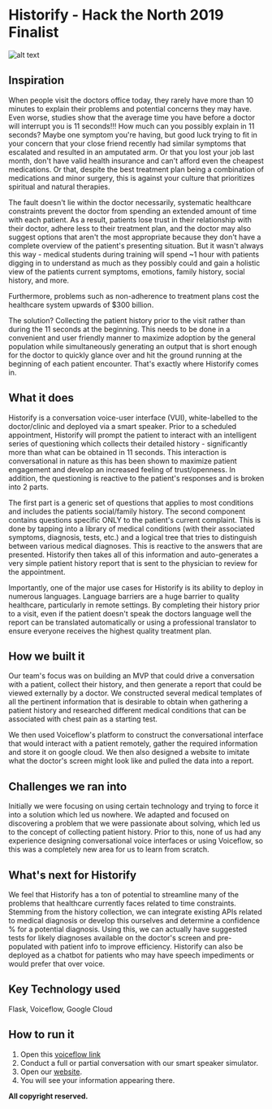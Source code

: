 # Historify - Hack the North 2019 Finalist 
![alt text](https://raw.githubusercontent.com/julyzhuo78/HTN2019/july2/static/Logo.png)

## Inspiration
When people visit the doctors office today, they rarely have more than 10 minutes to explain their problems and potential concerns they may have. Even worse, studies show that the average time you have before a doctor will interrupt you is 11 seconds!!! How much can you possibly explain in 11 seconds? Maybe one symptom you're having, but good luck trying to fit in your concern that your close friend recently had similar symptoms that escalated and resulted in an amputated arm. Or that you lost your job last month, don't have valid health insurance and can't afford even the cheapest medications. Or that, despite the best treatment plan being a combination of medications and minor surgery, this is against your culture that prioritizes spiritual and natural therapies.

The fault doesn't lie within the doctor necessarily, systematic healthcare constraints prevent the doctor from spending an extended amount of time with each patient. As a result, patients lose trust in their relationship with their doctor, adhere less to their treatment plan, and the doctor may also suggest options that aren't the most appropriate because they don't have a complete overview of the patient's presenting situation. But it wasn't always this way - medical students during training will spend ~1 hour with patients digging in to understand as much as they possibly could and gain a holistic view of the patients current symptoms, emotions, family history, social history, and more.

Furthermore, problems such as non-adherence to treatment plans cost the healthcare system upwards of $300 billion.

The solution? Collecting the patient history prior to the visit rather than during the 11 seconds at the beginning. This needs to be done in a convenient and user friendly manner to maximize adoption by the general population while simultaneously generating an output that is short enough for the doctor to quickly glance over and hit the ground running at the beginning of each patient encounter. That's exactly where Historify comes in.

## What it does
Historify is a conversation voice-user interface (VUI), white-labelled to the doctor/clinic and deployed via a smart speaker. Prior to a scheduled appointment, Historify will prompt the patient to interact with an intelligent series of questioning which collects their detailed history - significantly more than what can be obtained in 11 seconds. This interaction is conversational in nature as this has been shown to maximize patient engagement and develop an increased feeling of trust/openness. In addition, the questioning is reactive to the patient's responses and is broken into 2 parts.

The first part is a generic set of questions that applies to most conditions and includes the patients social/family history. The second component contains questions specific ONLY to the patient's current complaint. This is done by tapping into a library of medical conditions (with their associated symptoms, diagnosis, tests, etc.) and a logical tree that tries to distinguish between various medical diagnoses. This is reactive to the answers that are presented. Historify then takes all of this information and auto-generates a very simple patient history report that is sent to the physician to review for the appointment.

Importantly, one of the major use cases for Historify is its ability to deploy in numerous languages. Language barriers are a huge barrier to quality healthcare, particularly in remote settings. By completing their history prior to a visit, even if the patient doesn't speak the doctors language well the report can be translated automatically or using a professional translator to ensure everyone receives the highest quality treatment plan.

## How we built it
Our team's focus was on building an MVP that could drive a conversation with a patient, collect their history, and then generate a report that could be viewed externally by a doctor. We constructed several medical templates of all the pertinent information that is desirable to obtain when gathering a patient history and researched different medical conditions that can be associated with chest pain as a starting test.

We then used Voiceflow's platform to construct the conversational interface that would interact with a patient remotely, gather the required information and store it on google cloud. We then also designed a website to imitate what the doctor's screen might look like and pulled the data into a report.

## Challenges we ran into
Initially we were focusing on using certain technology and trying to force it into a solution which led us nowhere. We adapted and focused on discovering a problem that we were passionate about solving, which led us to the concept of collecting patient history. Prior to this, none of us had any experience designing conversational voice interfaces or using Voiceflow, so this was a completely new area for us to learn from scratch.

## What's next for Historify
We feel that Historify has a ton of potential to streamline many of the problems that healthcare currently faces related to time constraints. Stemming from the history collection, we can integrate existing APIs related to medical diagnosis or develop this ourselves and determine a confidence % for a potential diagnosis. Using this, we can actually have suggested tests for likely diagnoses available on the doctor's screen and pre-populated with patient info to improve efficiency. Historify can also be deployed as a chatbot for patients who may have speech impediments or would prefer that over voice.

## Key Technology used
Flask, Voiceflow, Google Cloud

## How to run it
1. Open this [voiceflow link](https://creator.voiceflow.com/demo/19007027740719)
2. Conduct a full or partial conversation with our smart speaker simulator.
3. Open our [website](https://cool-app-12345.appspot.com).
4. You will see your information appearing there.

**All copyright reserved.**
